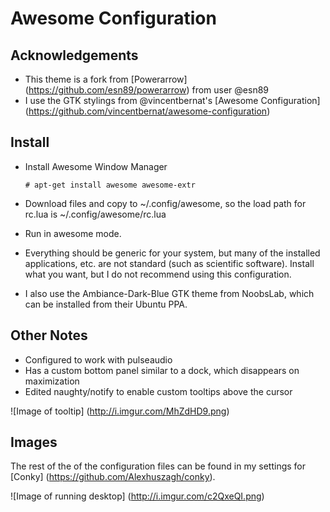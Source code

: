 # Awesome Configuration

## Acknowledgements

* This theme is a fork from [Powerarrow] (https://github.com/esn89/powerarrow) from user @esn89
* I use the GTK stylings from @vincentbernat's [Awesome Configuration] (https://github.com/vincentbernat/awesome-configuration)

## Install

* Install Awesome Window Manager
    ```shell
    # apt-get install awesome awesome-extr
    ```

* Download files and copy to ~/.config/awesome, so the load path for rc.lua is ~/.config/awesome/rc.lua
* Run in awesome mode.
* Everything should be generic for your system, but many of the installed applications, etc. are not standard (such as scientific software). Install what you want, but I do not recommend using this configuration.
* I also use the Ambiance-Dark-Blue GTK theme from NoobsLab, which can be installed from their Ubuntu PPA.

## Other Notes

* Configured to work with pulseaudio
* Has a custom bottom panel similar to a dock, which disappears on maximization
* Edited naughty/notify to enable custom tooltips above the cursor

![Image of tooltip]
(http://i.imgur.com/MhZdHD9.png)

## Images

The rest of the of the configuration files can be found in my settings for [Conky] (https://github.com/Alexhuszagh/conky).

![Image of running desktop]
(http://i.imgur.com/c2QxeQI.png)
